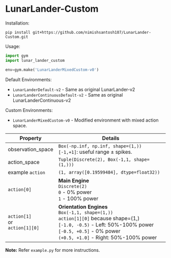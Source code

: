 # LunarLander-Custom

Installation:

`pip install git+https://github.com/nimishsantosh107/LunarLander-Custom.git`

Usage:

```python
import gym
import lunar_lander_custom

env=gym.make('LunarLanderMixedCustom-v0')
```

Default Environments:

* `LunarLanderDefault-v2` - Same as original LunarLander-v2
* `LunarLanderContinuousDefault-v2` - Same as original LunarLanderContinuous-v2

Custom Environments:

* `LunarLanderMixedCustom-v0` - Modified environment with mixed action space.

|Property|Details|
|---|---|
|observation_space | `Box(-np.inf, np.inf, shape=(1,))` <br> `[-1,+1]`: useful range ± spikes. |
|action_space |`Tuple(Discrete(2), Box(-1,1, shape=(1,)))`  
|example `action` | `(1, array([0.19599484], dtype=float32))`|
|`action[0]` | **Main Engine** <br> `Discrete(2)` <br> `0` - 0% power <br> `1` - 100% power|
|`action[1]` <br> or <br> `action[1][0]` | **Orientation Engines** <br> `Box(-1,1, shape=(1,))` <br> `action[1][0]` because shape=(1,) <br> `[-1.0, -0.5)` - Left: 50%-100% power <br> `[-0.5, +0.5]` - 0% power <br> `(+0.5, +1.0]` - Right: 50%-100% power |


**Note:** Refer `example.py` for more instructions.
